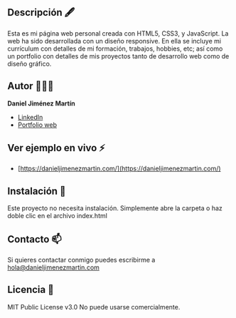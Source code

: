 ## Descripción 🖋

Esta es mi página web personal creada con HTML5, CSS3, y JavaScript. La web ha sido desarrollada con un diseño responsive. En ella se incluye mi currículum con detalles de mi formación, trabajos, hobbies, etc; así como un portfolio con detalles de mis proyectos tanto de desarrollo web como de diseño gráfico.

## Autor 👨🏽‍💻
**Daniel Jiménez Martín**

* [LinkedIn](https://www.linkedin.com/in/danieljimenezmartin)
* [Portfolio web](https://www.danieljimenezmartin.com)

## Ver ejemplo en vivo ⚡
- [https://danieljimenezmartin.com/](https://danieljimenezmartin.com/)

## Instalación 🎯
Este proyecto no necesita instalación. Simplemente abre la carpeta o haz doble clic en el archivo index.html

## Contacto 📫
Si quieres contactar conmigo puedes escribirme a hola@danieljimenezmartin.com

## Licencia 📝
MIT Public License v3.0
No puede usarse comercialmente.
